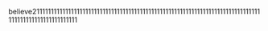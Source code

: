 believe2111111111111111111111111111111111111111111111111111111111111111111111111111111111111111111111111111111
